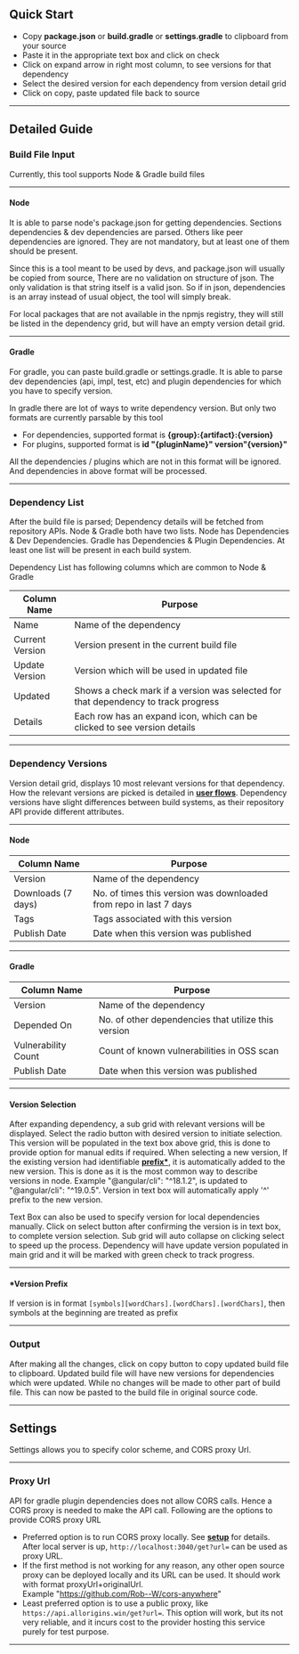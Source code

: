 ## Quick Start
- Copy **package.json** or **build.gradle** or **settings.gradle** to clipboard from your source
- Paste it in the appropriate text box and click on check
- Click on expand arrow in right most column, to see versions for that dependency
- Select the desired version for each dependency from version detail grid
- Click on copy, paste updated file back to source

---

## Detailed Guide

### Build File Input
Currently, this tool supports Node & Gradle build files

---

#### Node
It is able to parse node's package.json for getting dependencies. Sections dependencies & dev dependencies are parsed. Others like peer dependencies are ignored.
They are not mandatory, but at least one of them should be present. 

Since this is a tool meant to be used by devs, and package.json will usually be copied from source, There are no validation on structure of json.
The only validation is that string itself is a valid json. So if in json, dependencies is an array instead of usual object, the tool will simply break.

For local packages that are not available in the npmjs registry, they will still be listed in the dependency grid, but will have an empty version detail grid.

---

#### Gradle
For gradle, you can paste build.gradle or settings.gradle. It is able to parse dev dependencies (api, impl, test, etc) and plugin dependencies for which you have to specify version.

In gradle there are lot of ways to write dependency version. But only two formats are currently parsable by this tool
- For dependencies, supported format is **{group}:{artifact}:{version}**
- For plugins, supported format is **id "{pluginName}" version"{version}"**

All the dependencies / plugins which are not in this format will be ignored. And dependencies in above format will be processed.

---

### Dependency List
After the build file is parsed; Dependency details will be fetched from repository APIs. Node & Gradle both have two lists. Node has Dependencies & Dev Dependencies. Gradle has Dependencies & Plugin Dependencies. At least one list will be present in each build system.

Dependency List has following columns which are common to Node & Gradle

| Column Name       | Purpose                                                           |
|-------------------|-------------------------------------------------------------------|
| Name              | Name of the dependency                                            |
| Current Version   | Version present in the current build file                         |
| Update Version    | Version which will be used in updated file                        |
| Updated           | Shows a check mark if a version was selected for that dependency to track progress |
| Details           | Each row has an expand icon, which can be clicked to see version details |

---

### Dependency Versions
Version detail grid, displays 10 most relevant versions for that dependency. How the relevant versions are picked is detailed in **[user flows](/user-flows)**. Dependency versions have slight differences between build systems, as their repository API provide different attributes.

---

#### Node

| Column Name       | Purpose                                                           |
|-------------------|-------------------------------------------------------------------|
| Version           | Name of the dependency                                            |
| Downloads (7 days)| No. of times this version was downloaded from repo in last 7 days |
| Tags              | Tags associated with this version                                 |
| Publish Date      | Date when this version was published                              |

---

#### Gradle
| Column Name           | Purpose                                                           |
|-----------------------|-------------------------------------------------------------------|
| Version               | Name of the dependency                                            |
| Depended On           | No. of other dependencies that utilize this version               |
| Vulnerability Count   | Count of known vulnerabilities in OSS scan                        |
| Publish Date          | Date when this version was published                              |

---

#### Version Selection
After expanding dependency, a sub grid with relevant versions will be displayed. Select the radio button with desired version to initiate selection.
This version will be populated in the text box above grid, this is done to provide option for manual edits if required.
When selecting a new version, If the existing version had identifiable **[prefix*](/user-guide?id=version-prefix)**, it is automatically added to the new version. This is done as it is the most common way to describe versions in node. Example "@angular/cli": "^18.1.2", is updated to "@angular/cli": "^19.0.5". Version in text box will automatically apply '^' prefix to the new version.

Text Box can also be used to specify version for local dependencies manually. Click on select button after confirming the version is in text box, to complete version selection.
Sub grid will auto collapse on clicking select to speed up the process. Dependency will have update version populated in main grid 
and it will be marked with green check to track progress.

---

#### *Version Prefix
If version is in format ```[symbols][wordChars].[wordChars].[wordChars]```, then symbols at the beginning are treated as prefix

---

### Output
After making all the changes, click on copy button to copy updated build file to clipboard. Updated build file will have new versions for dependencies which were updated.
While no changes will be made to other part of build file. This can now be pasted to the build file in original source code.

---

## Settings
Settings allows you to specify color scheme, and CORS proxy Url.

---

### Proxy Url
API for gradle plugin dependencies does not allow CORS calls. Hence a CORS proxy is needed to make the API call. Following are the options to provide CORS proxy URL
- Preferred option is to run CORS proxy locally. See **[setup](/dev-guide?id=setup)** for details. After local server is up, ```http://localhost:3040/get?url=``` can be used as proxy URL.
- If the first method is not working for any reason, any other open source proxy can be deployed locally and its URL can be used. It should work with format proxyUrl+originalUrl.  
Example "https://github.com/Rob--W/cors-anywhere"
- Least preferred option is to use a public proxy, like ```https://api.allorigins.win/get?url=```. This option will work, but its not very reliable, and it incurs cost to the provider hosting this service purely for test purpose.

---